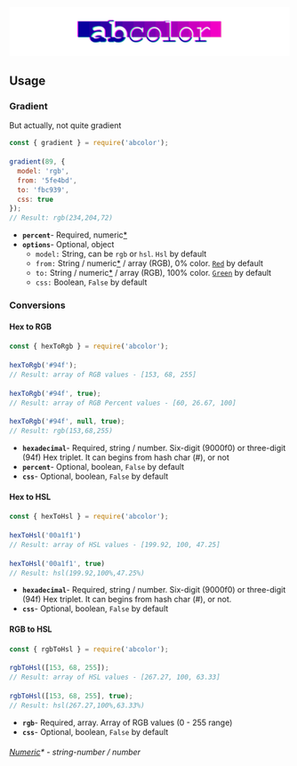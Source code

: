 ![abcolor](header.png)
## Usage 
### Gradient
But actually, not quite gradient
```js
const { gradient } = require('abcolor');

gradient(89, {
  model: 'rgb',
  from: '5fe4bd',
  to: 'fbc939',
  css: true
});
// Result: rgb(234,204,72)
```
  - **`percent`**- Required, numeric[*](#numeric---string-number--number)
  - **`options`**- Optional, object
    - `model:` String, can be `rgb` or `hsl`. `Hsl` by default
    - `from:` String / numeric[*](#numeric---string-number--number) / array (RGB), 0% color. [`Red`](http://www.colorhexa.com/ff0000) by default
    - `to:` String / numeric[*](#numeric---string-number--number) / array (RGB), 100% color. [`Green`](http://www.colorhexa.com/00ff00) by default
    - `css:` Boolean, `False` by default

### Conversions
#### Hex to RGB
```js
const { hexToRgb } = require('abcolor');

hexToRgb('#94f');
// Result: array of RGB values - [153, 68, 255]

hexToRgb('#94f', true);
// Result: array of RGB Percent values - [60, 26.67, 100]

hexToRgb('#94f', null, true);
// Result: rgb(153,68,255)
```
  - **`hexadecimal`**- Required, string / number. Six-digit (9000f0) or three-digit (94f) Hex triplet. It can begins from hash char (#), or not
  - **`percent`**- Optional, boolean, `False` by default
  - **`css`**- Optional, boolean, `False` by default

#### Hex to HSL
```js
const { hexToHsl } = require('abcolor');

hexToHsl('00a1f1')
// Result: array of HSL values - [199.92, 100, 47.25]

hexToHsl('00a1f1', true)
// Result: hsl(199.92,100%,47.25%)
```
  - **`hexadecimal`**- Required, string / number. Six-digit (9000f0) or three-digit (94f) Hex triplet. It can begins from hash char (#), or not.
  - **`css`**- Optional, boolean, `False` by default

#### RGB to HSL
```js
const { rgbToHsl } = require('abcolor');

rgbToHsl([153, 68, 255]);
// Result: array of HSL values - [267.27, 100, 63.33]

rgbToHsl([153, 68, 255], true);
// Result: hsl(267.27,100%,63.33%)
```
  - **`rgb`**- Required, array. Array of RGB values (0 - 255 range)
  - **`css`**- Optional, boolean, `False` by default

###### [Numeric](https://github.com/blukai/abcolor/blob/master/src/utility/index.js#L1)* - string-number / number
